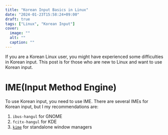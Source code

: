 ```yaml
---
title: "Korean Input Basics in Linux"
date: "2024-01-23T15:58:24+09:00"
draft: true
tags: ["Linux", "Korean Input"]
cover:
  image: ""
  alt: ""
  caption: ""
---
```


If you are a Korean Linux user, you might have experienced some difficulties in Korean input.
This post is for those who are new to Linux and want to use Korean input.

# IME(Input Method Engine)

To use Korean input, you need to use IME.
There are several IMEs for Korean input, but I my recommendations are:

1. `ibus-hangul` for GNOME
2. `fcitx-hangul` for KDE
3. [`kime`](https://github.com/Riey/kime) for standalone window managers
